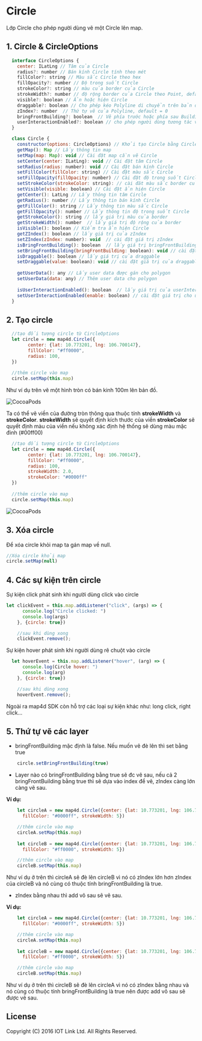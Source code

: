 # Circle
Lớp Circle cho phép người dùng vẽ một Circle lên map.

## 1. Circle & CircleOptions

```javascript
  interface CircleOptions {
    center: ILatLng // Tâm của Circle
    radius?: number // Bán kính Circle tính theo mét
    fillColor?: string // Màu sắc Circle theo hex
    fillOpacity?: number // Độ trong suốt Circle
    strokeColor?: string // màu của border của Circle
    strokeWidth?: number // độ rộng border của Circle theo Point, default = 0 là không vẽ
    visible?: boolean // Ẩn hoặc hiện Circle
    draggable?: boolean // Cho phép kéo Polyline di chuyển trên bản đồ bằng chuột trái, default = false
    zIndex?: number  // Thứ tự vẽ của Polyline, default = 0
    bringFrontBuilding?: boolean  // Vẽ phía trước hoặc phía sau Building, default = false
    userInteractionEnabled?: boolean // cho phép người dùng tương tác với Circle, mặc định là cho phép (true)
  }

  class Circle {
    constructor(options: CircleOptions) // Khởi tạo Circle bằng CircleOptions
    getMap(): Map // Lấy thông tin map
    setMap(map: Map): void // Cài đặt map cần vẽ Circle
    setCenter(center: ILatLng): void // Cài đặt tâm Circle
    setRadius(radius: number): void // Cài đặt bán kính Circle
    setFillColor(fillColor: string) // Cài đặt màu sắc Circle
    setFillOpacity(fillOpacity: number) // Cài đặt độ trong suốt Circle
    setStrokeColor(strokeColor: string): // cài đăt màu sắc border của Circle
    setVisible(visible: boolean) // Cài đặt ẩn hiện Circle
    getCenter(): LatLng // Lấy thông tin tâm Circle
    getRadius(): number // Lấy thông tin bán kính Circle
    getFillColor(): string // Lấy thông tin màu sắc Circle
    getFillOpacity(): number // Lấy thông tin độ trong suốt Circle
    getStrokeColor(): string // lấy giá trị màu của border
    getStrokeWidth(): number  // lấy giá trị độ rộng của border
    isVisible(): boolean // Kiểm tra ẩn hiện Circle
    getZIndex(): boolean // lấy giá trị của zIndex
    setZIndex(zIndex: number): void  // cài đặt giá trị zIndex
    isBringFrontBuilding(): boolean  // lấy giá trị bringFrontBuilding
    setBringFrontBuilding(bringFrontBuilding: boolean): void // cài đặt giá trị của bringFrontBuilding
    isDraggable(): boolean // lấy giá trị của draggable
    setDraggable(value: boolean): void // cài đặt giá trị của draggable
            
    getUserData(): any // Lấy user data được gán cho polygon
    setUserData(data: any) // Thêm user data cho polygon
    
    isUserInteractionEnabled(): boolean  // lấy giá trị của userInteractionEnabled
    setUserInteractionEnabled(enable: boolean) // cài đặt giá trị cho userInteractionEnabled
  }
```


## 2. Tạo circle

```javascript
  //tạo đối tượng circle từ CircleOptions
  let circle = new map4d.Circle({
        center: {lat: 10.773201, lng: 106.700147},
        fillColor: "#ff0000",
        radius: 100,
  })
  
  //thêm circle vào map    
  circle.setMap(this.map)
```

Như ví dụ trên vẽ một hình tròn có bán kinh 100m lên bản đồ.

![CocoaPods](https://raw.githubusercontent.com/iotlinkadmin/map4d-web-sdk/master/docs/resources/8-circle-1.png)

Ta có thể vẽ viền của đường tròn thông qua thuộc tính **strokeWidth** và **strokeColor**.
**strokeWidth** sẽ quyết định kích thước của viền
**strokeColor** sẽ quyết định màu của viền nếu không xác định hệ thống sẽ dùng màu mặc đinh (#00ff00)

```javascript
  //tạo đối tượng circle từ CircleOptions
  let circle = new map4d.Circle({
        center: {lat: 10.773201, lng: 106.700147},
        fillColor: "#ff0000",
        radius: 100,
        strokeWidth: 2.0,
        strokeColor: "#0000ff"
  })
  
  //thêm circle vào map    
  circle.setMap(this.map)
```

![CocoaPods](https://raw.githubusercontent.com/iotlinkadmin/map4d-web-sdk/master/docs/resources/8-circle-2.png) 

## 3. Xóa circle 

Để xóa circle khỏi map ta gán map về null.

```javascript
//Xóa circle khỏi map
circle.setMap(null)
```

## 4. Các sự kiện trên circle

Sự kiện click phát sinh khi người dùng click vào circle

```javascript
let clickEvent = this.map.addListener("click", (args) => {
      console.log("Circle clicked: ")
      console.log(args)
    }, {circle: true})

    //sau khi dùng xong
    clickEvent.remove();
```

Sự kiện hover phát sinh khi người dùng rê chuột vào circle

```javascript
  let hoverEvent = this.map.addListener("hover", (arg) => {
      console.log(Circle hover: ")
      console.log(arg)
    }, {circle: true})

    //sau khi dùng xong
    hoverEvent.remove();
```

Ngoài ra map4d SDK còn hỗ trợ các loại sự kiện khác như: long click, right click...

## 5. Thứ tự vẽ các layer

- bringFrontBuilding mặc định là false. Nếu muốn vẽ đè lên thì set bằng true
	
```javascript
	circle.setBringFrontBuilding(true)
```

- Layer nào có bringFrontBuilding bằng true sẽ đc vẽ sau, nếu cả 2 bringFrontBuilding 
bằng true thì sẽ dựa vào index để vẽ, zIndex càng lớn càng vẽ sau.


**Ví dụ:**

```javascript
	let circleA = new map4d.Circle({center: {lat: 10.773201, lng: 106.700147}, radius: 50, bringFrontBuilding: true, zIndex: 15, draggable: true,
      fillColor: "#0000ff", strokeWidth: 5})

    //thêm circle vào map
    circleA.setMap(this.map)
	
	let circleB = new map4d.Circle({center: {lat: 10.773201, lng: 106.700147}, radius: 100, bringFrontBuilding: true, zIndex: 10, draggable: true,
      fillColor: "#ff0000", strokeWidth: 5})

    //thêm circle vào map
    circleB.setMap(this.map)
```
Như ví dụ ở trên thì circleA sẽ đè lên circleB vì nó có zIndex lớn hơn zIndex của circleB và nó cùng có thuộc tính bringFrontBuilding là true.

- zIndex bằng nhau thì add vô sau sẽ vẽ sau.

**Ví dụ:**

```javascript
	let circleA = new map4d.Circle({center: {lat: 10.773201, lng: 106.700147}, radius: 100, bringFrontBuilding: true, zIndex: 10, draggable: true,
      fillColor: "#0000ff", strokeWidth: 5})

    //thêm circle vào map
    circleA.setMap(this.map)
	
	let circleB = new map4d.Circle({center: {lat: 10.773201, lng: 106.700147}, radius: 50, bringFrontBuilding: true, zIndex: 10, draggable: true,
      fillColor: "#ff0000", strokeWidth: 5})

    //thêm circle vào map
    circleB.setMap(this.map)
```
Như ví dụ ở trên thì circleB sẽ đè lên circleA vì nó có zIndex bằng nhau và nó cùng có thuộc tính bringFrontBuilding là true nên được add vô sau sẽ được vẽ sau.

License
-------

Copyright (C) 2016 IOT Link Ltd. All Rights Reserved.
